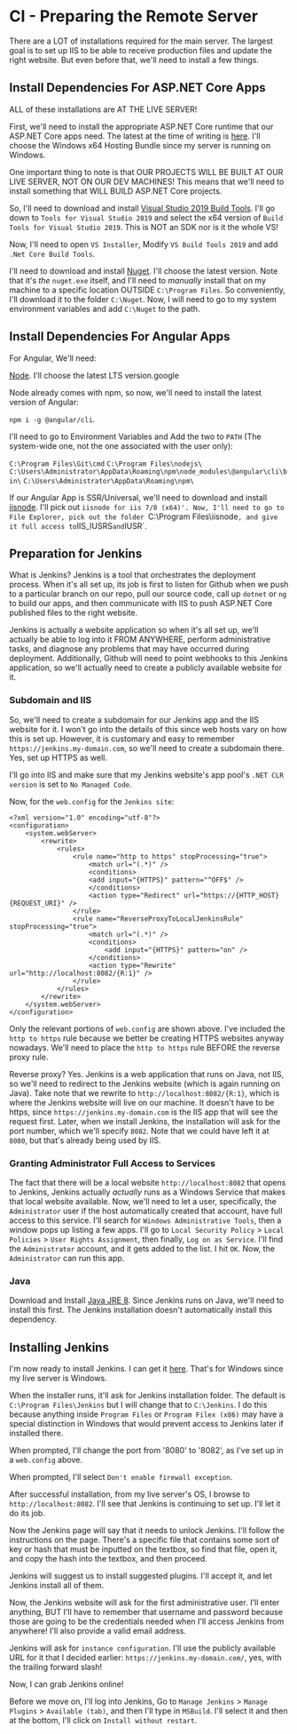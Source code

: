 # CI - Preparing the Remote Server

There are a LOT of installations required for the main server. The largest goal is to set up IIS to be able to receive production
files and update the right website. But even before that, we'll need to install a few things.

## Install Dependencies For ASP.NET Core Apps
ALL of these installations are  AT THE LIVE SERVER!

First, we'll need to install the appropriate ASP.NET Core runtime that our ASP.NET Core apps need. The latest at the time of
writing is [here](https://dotnet.microsoft.com/download/dotnet/5.0). I'll choose the Windows x64 Hosting Bundle since my server
is running on Windows.

One important thing to note is that OUR PROJECTS WILL BE BUILT AT OUR LIVE SERVER, NOT ON OUR DEV MACHINES! This means that
we'll need to install something that WILL BUILD ASP.NET Core projects.

So, I'll need to download and install [Visual Studio 2019 Build Tools](https://visualstudio.microsoft.com/downloads). I'll go
down to `Tools for Visual Studio 2019` and select the x64 version of `Build Tools for Visual Studio 2019`. This is NOT an SDK
nor is it the whole VS!

Now, I'll need to open `VS Installer`, Modify `VS Build Tools 2019` and add `.Net Core Build Tools`.

I'll need to download and install [Nuget](https://www.nuget.org/downloads). I'll choose the latest version. Note that it's *the*
`nuget.exe` itself, and I'll need to *manually* install that on my machine to a specific location OUTSIDE `C:\Program Files`. So
conveniently, I'll download it to the folder `C:\Nuget`. Now, I will need to go to my system environment variables and add
`C:\Nuget` to the path. 

## Install Dependencies For Angular Apps
For Angular, We'll need:

[Node](https://nodejs.org/en/). I'll choose the latest LTS version.google

Node already comes with npm, so now, we'll need to install the latest version of Angular:

`npm i -g @angular/cli`.

I'll need to go to Environment Variables and Add the two to `PATH` (The system-wide one, not the one associated with the user only):

`C:\Program Files\Git\cmd`
`C:\Program Files\nodejs\`
`C:\Users\Administrator\AppData\Roaming\npm\node_modules\@angular\cli\bin\`
`C:\Users\Administrator\AppData\Roaming\npm\`

If our Angular App is SSR/Universal, we'll need to download and install [iisnode](https://github.com/azure/iisnode/wiki/iisnode-releases).
I'll pick out `iisnode for iis 7/8 (x64)'. Now, I'll need to go to File Explorer, pick out the folder `C:\Program Files\iisnode`
, and give it full access to `IIS_IUSRS` and `IUSR`.

## Preparation for Jenkins

What is Jenkins? Jenkins is a tool that orchestrates the deployment process. When it's all set up, its job is first to listen for
Github when we push to a particular branch on our repo, pull our source code, call up `dotnet` or `ng` to build our apps, and then
communicate with IIS to push ASP.NET Core published files to the right website.

Jenkins is actually a website application so when it's all set up, we'll actually be able to log into it FROM ANYWHERE, perform 
administrative tasks, and diagnose any problems that may have occurred during deployment. Additionally, Github will need to point
webhooks to this Jenkins application, so we'll actually need to create a publicly available website for it. 

### Subdomain and IIS

So, we'll need to create a subdomain for our Jenkins app and the IIS website for it. I won't go into the details of this since
web hosts vary on how this is set up. However, it is customary and easy to remember `https://jenkins.my-domain.com`, so we'll
need to create a subdomain there. Yes, set up HTTPS as well.

I'll go into IIS and make sure that my Jenkins website's app pool's `.NET CLR version` is set to `No Managed Code`.

Now, for the `web.config` for the `Jenkins site`:

```
<?xml version="1.0" encoding="utf-8"?>
<configuration>
    <system.webServer>
        <rewrite>    
            <rules>
                <rule name="http to https" stopProcessing="true">
                    <match url="(.*)" />
                    <conditions>
                    <add input="{HTTPS}" pattern="^OFF$" />
                    </conditions>
                    <action type="Redirect" url="https://{HTTP_HOST}{REQUEST_URI}" />
                </rule> 
                <rule name="ReverseProxyToLocalJenkinsRule" stopProcessing="true">
    	            <match url="(.*)" />
                    <conditions>
                        <add input="{HTTPS}" pattern="on" />
                    </conditions>
                    <action type="Rewrite" url="http://localhost:8082/{R:1}" />
                </rule>
            </rules>
        </rewrite>
    </system.webServer>
</configuration>
```

Only the relevant portions of `web.config` are shown above. I've included the `http to https` rule because we better be creating
HTTPS websites anyway nowadays. We'll need to place the `http to https` rule BEFORE the reverse proxy rule.

Reverse proxy? Yes. Jenkins is a web application that runs on Java, not IIS, so we'll need to redirect to the Jenkins website
(which is again running on Java). Take note that we rewrite to `http://localhost:8082/{R:1}`, which is where the Jenkins website
will live on our machine. It doesn't have to be https, since `https://jenkins.my-domain.com` is the IIS app that will see the
request first. Later, when we install Jenkins, the installation will ask for the port number, which we'll specify `8082`. Note
that we could have left it at `8080`, but that's already being used by IIS.

### Granting Administrator Full Access to Services

The fact that there will be a local website `http://localhost:8082` that opens to Jenkins, Jenkins actually *actually* runs as
a Windows Service that makes that local website available. Now, we'll need to let a user, specifically, the `Administrator` user
if the host automatically created that account, have full access to this service. I'll search for `Windows Administrative Tools`, then a
window pops up listing a few apps. I'll go to `Local Security Policy` > `Local Policies` > `User Rights Assignment`, then finally,
`Log on as Service`. I'll find the `Administrator` account, and it gets added to the list. I hit `OK`. Now, the `Administrator`
can run this app.

### Java
Download and Install [Java JRE 8](https://www.java.com/en/download/). Since Jenkins runs on Java, we'll need to install this first.
The Jenkins installation doesn't automatically install this dependency.

## Installing Jenkins

I'm now ready to install Jenkins. I can get it [here](https://www.jenkins.io/download/thank-you-downloading-windows-installer-stable/).
That's for Windows since my live server is Windows.

When the installer runs, it'll ask for Jenkins installation folder. The default is `C:\Program Files\Jenkins` but I will change
that to `C:\Jenkins`. I do this because anything inside `Program Files` or `Program Filex (x86)` may have a special distinction
in Windows that would prevent access to Jenkins later if installed there.

When prompted, I'll change the port from '8080' to '8082', as I've set up in a `web.config` above.

When prompted, I'll select `Don't enable firewall exception`.

After successful installation, from my live server's OS, I browse to `http://localhost:8082`. I'll see that Jenkins is continuing
to set up. I'll let it do its job.

Now the Jenkins page will say that it needs to unlock Jenkins. I'll follow the instructions on the page. There's a specific
file that contains some sort of key or hash that must be inputted on the textbox, so find that file, open it, and copy the hash
into the textbox, and then proceed.

Jenkins will suggest us to install suggested plugins. I'll accept it, and let Jenkins install all of them.

Now, the Jenkins website will ask for the first administrative user. I'll enter anything, BUT I'll have to remember that username
and password because those are going to be the credentials needed when I'll access Jenkins from anywhere! I'll also provide a
valid email address.

Jenkins will ask for `instance configuration`. I'll use the publicly available URL for it that I decided earlier:
`https://jenkins.my-domain.com/`, yes, with the trailing forward slash!

Now, I can grab Jenkins online!

Before we move on, I'll log into Jenkins, Go to `Manage Jenkins` > `Manage Plugins` > `Available (tab)`, and then I'll type in
`MSBuild`. I'll select it and then at the bottom, I'll click on `Install without restart`.
